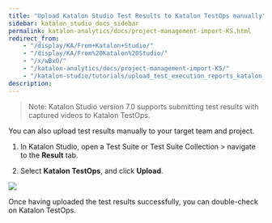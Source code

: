 ```yaml
---
title: "Upload Katalon Studio Test Results to Katalon TestOps manually"
sidebar: katalon_studio_docs_sidebar
permalink: katalon-analytics/docs/project-management-import-KS.html
redirect_from:
    - "/display/KA/From+Katalon+Studio/"
    - "/display/KA/From%20Katalon%20Studio/"
    - "/x/wBxO/"
    - "/katalon-analytics/docs/project-management-import-KS/"
    - "/katalon-studio/tutorials/upload_test_execution_reports_katalon_analytics.html"
description:
---
```

> Note: Katalon Studio version 7.0 supports submitting test results with captured videos to Katalon TestOps.

You can also upload test results manually to your target team and project.

1. In Katalon Studio, open a Test Suite or Test Suite Collection > navigate to the **Result** tab.

2. Select **Katalon TestOps**, and click **Upload**.

![](https://github.com/katalon-studio/docs-images/raw/master/katalon-analytics/docs/from-katalon-studio/ks-upload-test-result.png)

Once having uploaded the test results successfully, you can double-check on Katalon TestOps.
